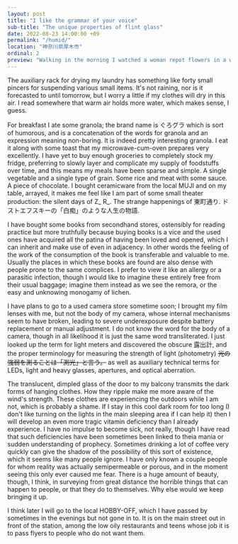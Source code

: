 ```yaml
---
layout: post
title: "I like the grammar of your voice"
sub-title: "The unique properties of flint glass"
date: 2022-08-23 14:00:00 +09
permalink: "/humid/"
location: "神奈川県厚木市"
ordinal: 2
preview: "Walking in the morning I watched a woman repot flowers in a windowbox and a man pick up what few cigarette butts and scraps of paper there were on the sidestreets."
---
```

The auxiliary rack for drying my laundry has something like forty small pincers for suspending various small items. It's not raining, nor is it forecasted to until tomorrow, but I worry a little if my clothes will dry in this air. I read somewhere that warm air holds more water, which makes sense, I guess.

For breakfast I ate some granola; the brand name is ぐろグラ which is sort of humorous, and is a concatenation of the words for granola and an expression meaning non-boring. It is indeed pretty interesting granola. I eat it along with some toast that my microwave-cum-oven prepares very excellently. I have yet to buy enough groceries to completely stock my fridge, preferring to slowly layer and complicate my supply of foodstuffs over time, and this means my meals have been sparse and simple. A single vegetable and a single type of grain. Some rice and meat with some sauce. A piece of chocolate. I bought ceramicware from the local MUJI and on my table, arrayed, it makes me feel like I am part of some small theater production: the silent days of Z_ R_. The strange happenings of 東町通り. ドストエフスキーの「白痴」のような人生の物語. 

I have bought some books from secondhand stores, ostensibly for reading practice but more truthfully because buying books is a vice and the used ones have acquired all the patina of having been loved and opened, which I can inherit and make use of even in adjacency. In other words the feeling of the work of the consumption of the book is transferable and valuable to me. Usually the places in which these books are found are also dense with people prone to the same complices. I prefer to view it like an allergy or a parasitic infection, though I would like to imagine these entirely free from their usual baggage; imagine them instead as we see the remora, or the easy and unknowing monogamy of lichen.

I have plans to go to a used camera store sometime soon; I brought my film lenses with me, but not the body of my camera, whose internal mechanisms seem to have broken, leading to severe underexposure despite battery replacement or manual adjustment. I do not know the word for the body of a camera, though in all likelihood it is just the same word transliterated. I just looked up the term for light meters and discovered the obscure 露出計, and the proper terminology for measuring the strength of light (photometry) ~~光の強弱を測ることは「測光」と言う。~~ as well as auxiliary technical terms for LEDs, light and heavy glasses, apertures, and optical aberration.

The translucent, dimpled glass of the door to my balcony transmits the dark forms of hanging clothes. How they ripple make me more aware of the wind's strength. These clothes are experiencing the outdoors while I am not, which is probably a shame. If I stay in this cool dark room for too long (I don't like turning on the lights in the main sleeping area if I can help it) then I will develop an even more tragic vitamin deficiency than I already experience. I have no impulse to become sick, not really, though I have read that such deficiencies have been sometimes been linked to theia mania or sudden understanding of prophecy. Sometimes drinking a lot of coffee very quickly can give the shadow of the possibility of this sort of existence, which it seems like many people ignore. I have only known a couple people for whom reality was actually semipermeable or porous, and in the moment seeing this only ever caused me fear. There is a huge amount of beauty, though, I think, in surveying from great distance the horrible things that can happen to people, or that they do to themselves. Why else would we keep bringing it up.

I think later I will go to the local HOBBY-OFF, which I have passed by sometimes in the evenings but not gone in to. It is on the main street out in front of the station, among the low oily restaurants and teens whose job it is to pass flyers to people who do not want them.
